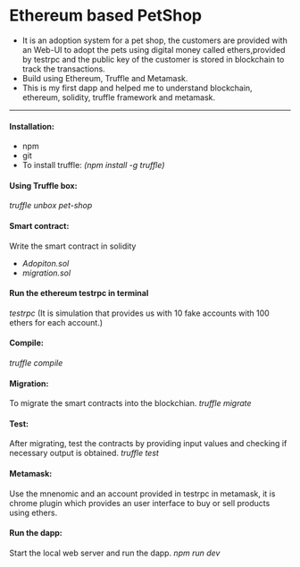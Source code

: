 # Ethereum based PetShop

* It is an adoption system for a pet shop, the customers are provided with an Web-UI to adopt the pets using digital money called ethers,provided by testrpc and the public key of the customer is stored in blockchain to track the transactions.
* Build using Ethereum, Truffle and Metamask.
* This is my first dapp and helped me to understand blockchain, ethereum, solidity, truffle framework and metamask.
______________________

#### Installation:

- npm
- git
- To install truffle:
*(npm install -g truffle)*

#### Using Truffle box:
*truffle unbox pet-shop*

#### Smart contract:
Write the smart contract in solidity
* *Adopiton.sol*
* *migration.sol*

#### Run the ethereum testrpc in terminal
*testrpc*
(It is simulation that provides us with 10 fake accounts with 100 ethers for each account.)

#### Compile:
*truffle compile*

#### Migration:
To migrate the smart contracts into the blockchian.
*truffle migrate*

#### Test:
After migrating, test the contracts by providing input values and checking if necessary output is obtained.
*truffle test*

#### Metamask:
Use the mnenomic and an account provided in testrpc in metamask, it is chrome plugin which provides an user interface to buy or sell products using ethers.

#### Run the dapp:
Start the local web server and run the dapp.
*npm run dev*






